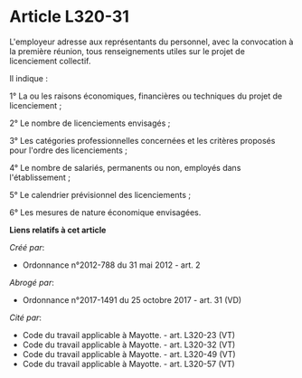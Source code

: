 # Article L320-31

L'employeur adresse aux représentants du personnel, avec la convocation à la première réunion, tous renseignements utiles sur
le projet de licenciement collectif.

Il indique :

1° La ou les raisons économiques, financières ou techniques du projet de licenciement ;

2° Le nombre de licenciements envisagés ;

3° Les catégories professionnelles concernées et les critères proposés pour l'ordre des licenciements ;

4° Le nombre de salariés, permanents ou non, employés dans l'établissement ;

5° Le calendrier prévisionnel des licenciements ;

6° Les mesures de nature économique envisagées.

**Liens relatifs à cet article**

_Créé par_:

  - Ordonnance n°2012-788 du 31 mai 2012 - art. 2

_Abrogé par_:

  - Ordonnance n°2017-1491 du 25 octobre 2017 - art. 31 (VD)

_Cité par_:

  - Code du travail applicable à Mayotte. - art. L320-23 (VT)
  - Code du travail applicable à Mayotte. - art. L320-32 (VT)
  - Code du travail applicable à Mayotte. - art. L320-49 (VT)
  - Code du travail applicable à Mayotte. - art. L320-57 (VT)
